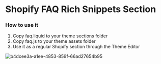 # Shopify FAQ Rich Snippets Section

### How to use it
1. Copy faq.liquid to your theme sections folder
2. Copy faq.js to your theme assets folder
3. Use it  as a regular Shopify section through the Theme Editor

![b4dcee3a-a1ee-4853-859f-66ad27654b95](https://user-images.githubusercontent.com/4521270/183363280-9c7005cb-b8c8-438e-a5af-466a40bd538f.png)
